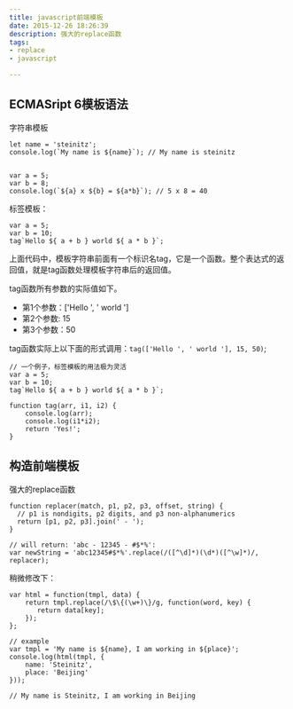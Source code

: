 ```yaml
---
title: javascript前端模板
date: 2015-12-26 18:26:39
description: 强大的replace函数
tags:
- replace
- javascript

---
```


## ECMASript 6模板语法

字符串模板

```
let name = 'steinitz';
console.log(`My name is ${name}`); // My name is steinitz


var a = 5;
var b = 8;
console.log(`${a} x ${b} = ${a*b}`); // 5 x 8 = 40
```
标签模板：

```
var a = 5;
var b = 10;
tag`Hello ${ a + b } world ${ a * b }`;

```
上面代码中，模板字符串前面有一个标识名tag，它是一个函数。整个表达式的返回值，就是tag函数处理模板字符串后的返回值。

tag函数所有参数的实际值如下。

- 第1个参数：['Hello ', ' world ']
- 第2个参数: 15
- 第3个参数：50

tag函数实际上以下面的形式调用：`tag(['Hello ', ' world '], 15, 50)`;

```
// 一个例子，标签模板的用法极为灵活
var a = 5;
var b = 10;
tag`Hello ${ a + b } world ${ a * b }`;

function tag(arr, i1, i2) {
	console.log(arr);
	console.log(i1*i2);
	return 'Yes!';
}

```


## 构造前端模板
强大的replace函数

```
function replacer(match, p1, p2, p3, offset, string) {
  // p1 is nondigits, p2 digits, and p3 non-alphanumerics
  return [p1, p2, p3].join(' - ');
}

// will return: 'abc - 12345 - #$*%':
var newString = 'abc12345#$*%'.replace(/([^\d]*)(\d*)([^\w]*)/, replacer);

```

稍微修改下：

```
var html = function(tmpl, data) {
    return tmpl.replace(/\$\{(\w+)\}/g, function(word, key) {
       return data[key];
    });
};

// example
var tmpl = 'My name is ${name}, I am working in ${place}';
console.log(html(tmpl, {
	name: 'Steinitz',
	place: 'Beijing'
})); 

// My name is Steinitz, I am working in Beijing
```